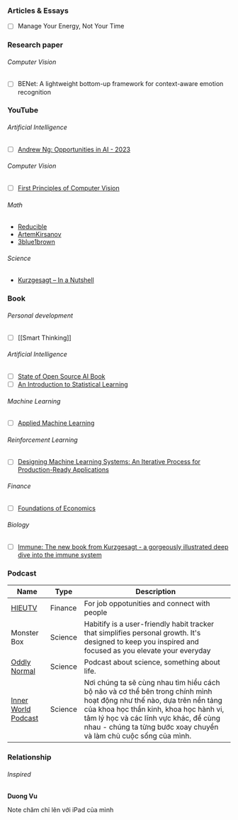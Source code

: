 ### Articles & Essays

- [ ] Manage Your Energy, Not Your Time

### Research paper

###### Computer Vision

- [ ] BENet: A lightweight bottom-up framework for context-aware emotion recognition

### YouTube

###### Artificial Intelligence

- [ ] [Andrew Ng: Opportunities in AI - 2023](https://www.youtube.com/watch?v=5p248yoa3oE)

###### Computer Vision

- [ ] [First Principles of Computer Vision](https://www.youtube.com/@firstprinciplesofcomputerv3258)

###### Math

- [Reducible](https://www.youtube.com/@Reducible)
- [ArtemKirsanov](https://www.youtube.com/@ArtemKirsanov)
- [3blue1brown](https://www.youtube.com/@3blue1brown)

###### Science

- [Kurzgesagt – In a Nutshell](https://www.youtube.com/@Kurzgesagt)

### Book

###### Personal development

- [ ] [[Smart Thinking]]

###### Artificial Intelligence

- [ ] [State of Open Source AI Book](https://book.premai.io/state-of-open-source-ai/)
- [ ] [An Introduction to Statistical Learning](https://www.statlearning.com/)

###### Machine Learning

- [ ] [Applied Machine Learning](https://kuleshov-group.github.io/aml-book/intro.html)

###### Reinforcement Learning

- [ ] [Designing Machine Learning Systems: An Iterative Process for Production-Ready Applications](https://www.libgen.is/search.php?req=Designing+Machine+Learning+Systems%3A+An+Iterative+Process+for+Production-Ready+Applications&lg_topic=libgen&open=0&view=simple&res=25&phrase=1&column=def)

###### Finance

- [ ] [Foundations of Economics](https://www.amazon.com/Foundations-Economics-David-K-Begg/dp/0077121880)

###### Biology

- [ ] [Immune: The new book from Kurzgesagt - a gorgeously illustrated deep dive into the immune system](https://www.amazon.com/Immune-Kurzgesagt-gorgeously-illustrated-immune/dp/1529360684)

### Podcast

Name | Type | Description
-- | -- | --
[HIEUTV](https://www.youtube.com/@hieu-tv) | Finance | For job oppotunities and connect with people
Monster Box | Science | Habitify is a user-friendly habit tracker that simplifies personal growth. It's designed to keep you inspired and focused as you elevate your everyday
[Oddly Normal](https://oddly-podcast.com) | Science | Podcast about science, something about life.
[Inner World Podcast](https://www.youtube.com/@Innerworld.podcast) | Science | Nơi chúng ta sẽ cùng nhau tìm hiểu cách bộ não và cơ thể bên trong chính mình hoạt động như thế nào, dựa trên nền tảng của khoa học thần kinh, khoa học hành vi, tâm lý học và các lĩnh vực khác, để cùng nhau - chúng ta từng bước xoay chuyển và làm chủ cuộc sống của mình.

### Relationship

###### Inspired

**Duong Vu**

Note chăm chỉ lên với iPad của mình